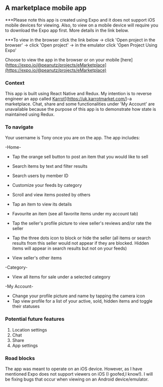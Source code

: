 ## A marketplace mobile app

\*\*\*Please note this app is created using Expo and it does not support iOS mobile devices for viewing. Also, to view on a mobile device will require you to download the Expo app first. More details in the link below.

\*\*\*To view in the browser click the link below -> click 'Open project in the browser' -> click 'Open project' -> in the emulator click 'Open Project Using Expo'

Choose to view the app in the browser or on your mobile [here](https://expo.io/@peanutz/projects/eMarketplace](https://expo.io/@peanutz/projects/eMarketplace)

### Context

This app is built using React Native and Redux. My intention is to reverse engineer an app called [Karrot](https://uk.karrotmarket.com/)](https://uk.karrotmarket.com/)-a marketplace. Chat, share and some functionalities under 'My Account' are unavailable because the purpose of this app is to demonstrate how state is maintained using Redux.

### To navigate

Your username is Tony once you are on the app. The app includes:

-Home-

- Tap the orange sell button to post an item that you would like to sell
- Search items by text and filter results
- Search users by member ID
- Customize your feeds by category
- Scroll and view items posted by others

- Tap an item to view its details
- Favourite an item (see all favorite items under my account tab)
- Tap the seller's profile picture to view seller's reviews and/or rate the seller
- Tap the three dots icon to block or hide the seller (all items or search results from this seller would not appear if they are blocked. Hidden items will appear in search results but not on your feeds)
- View seller's other items

-Category-

- View all items for sale under a selected category

-My Account-

- Change your profile picture and name by tapping the camera icon
- Tap view profile for a list of your active, sold, hidden items and toggle their statuses

### Potential future features

1. Location settings
2. Chat
3. Share
4. App settings

### Road blocks

The app was meant to operate on an iOS device. However, as I have mentioned Expo does not support viewers on iOS (I goofed,I know!). I will be fixing bugs that occur when viewing on an Android device/emulator.
